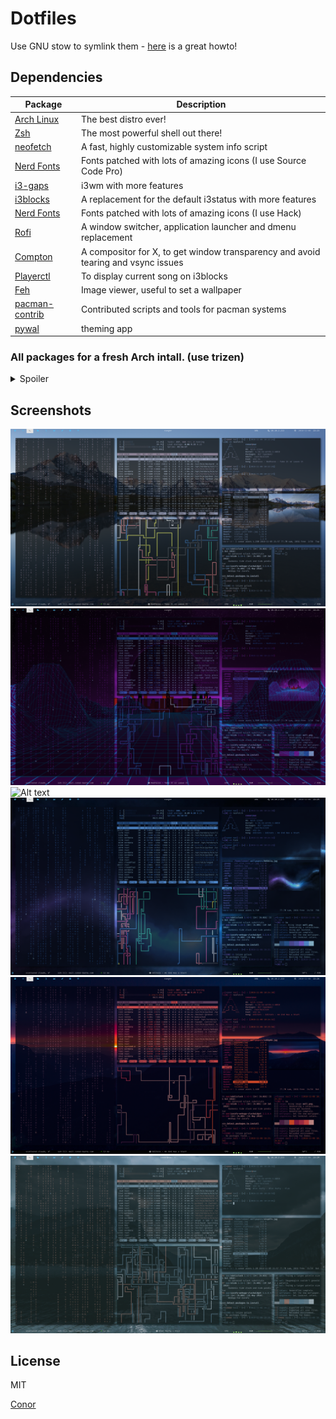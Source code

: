 # Dotfiles



Use GNU stow to symlink them - [here](http://brandon.invergo.net/news/2012-05-26-using-gnu-stow-to-manage-your-dotfiles.html) is a great howto!


## Dependencies


| Package                                                  | Description                                                      |
|----------------------------------------------------------|------------------------------------------------------------------|
| [Arch Linux](https://www.archlinux.org/)                 | The best distro ever!                                            |
| [Zsh](https://github.com/zsh-users/zsh)                  | The most powerful shell out there!                               |
| [neofetch](https://github.com/dylanaraps/neofetch)       | A fast, highly customizable system info script                   |
| [Nerd Fonts](https://github.com/ryanoasis/nerd-fonts)    | Fonts patched with lots of amazing icons (I use Source Code Pro) |
| [i3-gaps](https://github.com/Airblader/i3)                                | i3wm with more features                                                           |
| [i3blocks](https://github.com/vivien/i3blocks)                            | A replacement for the default i3status with more features                         |
| [Nerd Fonts](https://github.com/ryanoasis/nerd-fonts)                     | Fonts patched with lots of amazing icons (I use Hack)                  |
| [Rofi](https://github.com/DaveDavenport/rofi)                             | A window switcher, application launcher and dmenu replacement                     |
| [Compton](https://github.com/chjj/compton)                                | A compositor for X, to get window transparency and avoid tearing and vsync issues |
| [Playerctl](https://github.com/acrisci/playerctl)                         | To display current song on i3blocks                                               |
| [Feh](https://github.com/derf/feh)                                        | Image viewer, useful to set a wallpaper                                           |
| [pacman-contrib](https://www.archlinux.org/packages/?name=pacman-contrib) | Contributed scripts and tools for pacman systems                                  |
| [pywal](https://github.com/dylanaraps/pywal) | theming app                                  |

### All packages for a fresh Arch intall. (use trizen)

<details><summary>Spoiler</summary>
<p>
acl
adwaita-icon-theme
alpm_octopi_utils
alsa-lib
alsa-plugins
alsa-utils
amd-ucode
aom
apm
archlinux-keyring
argon2
artwiz-fonts
asciidoc
aspell
at-spi2-atk
at-spi2-core
atk
atkmm
atom
attr
audit
autoconf
autofs
automake
avahi
babl
bash
bash-completion
bc
bind-tools
binutils
bison
blas
bleachbit
bluez
bluez-libs
boost-libs
brotli
btrfs-progs
bubblewrap
bzip2
c-ares
ca-certificates
ca-certificates-mozilla
ca-certificates-utils
cairo
cairomm
cantarell-fonts
cava
ccid
check
clucene
colord
compton
confuse
coreutils
cracklib
cronie
cryptsetup
cups
cups-filters
cups-pdf
curl
db
dbus
dbus-glib
dconf
desktop-file-utils
device-mapper
dhcpcd
dialog
diffutils
dmidecode
dnssec-anchors
docbook-xml
docbook-xsl
dosfstools
double-conversion
e2fsprogs
efibootmgr
efivar
electron
enchant
evolution
evolution-data-server
exfat-utils
exiv2
expat
fakeroot
feh
ffmpeg
fftw
file
filesystem
findutils
firefox
flac
flex
font-bh-ttf
font-bitstream-speedo
fontconfig
freetype2
fribidi
fuse-common
fuse2
fuse3
fuseiso
gawk
gc
gcc
gcc-libs
gcr
gd
gdbm
gdk-pixbuf2
gegl
gengetopt
geoclue2
geocode-glib
geoip
geoip-database
gettext
ghostscript
giflib
gimp
gimp-help-de
git
glib-networking
glib2
glib2-docs
glibc
glibmm
glu
gmp
gnome-autoar
gnome-desktop
gnome-online-accounts
gnupg
gnutls
gobject-introspection-runtime
gparted
gpgme
gpm
gptfdisk
graphite
graphviz
grep
groff
grub
gsettings-desktop-schemas
gsfonts
gsl
gsm
gst-plugins-base-libs
gstreamer
gtk-doc
gtk-engine-murrine
gtk-engines
gtk-update-icon-cache
gtk2
gtk3
gtkmm
gtkspell
gtkspell3
gts
guile
gzip
harfbuzz
harfbuzz-icu
haveged
help2man
hicolor-icon-theme
hidapi
hspell
http-parser
hunspell
hunspell-en_US
hwids
hyphen
i3-gaps
i3blocks
i3lock
i3lock-fancy-rapid-git
i3status
iana-etc
icu
ijs
ilmbase
imagemagick
imlib2
inetutils
iniparser
inkscape
intel-tbb
intel-ucode
iproute2
iptables
iputils
iso-codes
jack
jansson
jasper
jbig2dec
jfsutils
js52
json-c
json-glib
kbd
keyutils
kmod
krb5
l-smash
lame
lapack
lcms2
ldns
lensfun
less
libabw
libaio
libarchive
libass
libassuan
libasyncns
libatomic_ops
libavc1394
libbluray
libcanberra
libcap
libcap-ng
libcdr
libcmis
libconfig
libcroco
libcryptui
libcups
libdaemon
libdatrie
libde265
libdrm
libe-book
libedit
libelf
libepoxy
libepubgen
libetonyek
libev
libevdev
libevent
libexif
libexttextcat
libffi
libfontenc
libfreehand
libgcrypt
libgdata
libgexiv2
libglade
libglvnd
libgpg-error
libgsf
libgudev
libgusb
libgweather
libheif
libibus
libical
libice
libid3tag
libidn
libidn2
libiec61883
libinput
libixion
libjpeg-turbo
libkeybinder3
libksba
liblangtag
libldap
liblouis
liblqr
libmagick
libmagick6
libmm-glib
libmng
libmnl
libmodplug
libmpc
libmspub
libmwaw
libmypaint
libndp
libnewt
libnftnl
libnghttp2
libnl
libnm
libnm-glib
libnotify
libnsl
libnumbertext
liboauth
libodfgen
libogg
libomxil-bellagio
liborcus
libpagemaker
libpaper
libpcap
libpciaccess
libpgm
libphonenumber
libpipeline
libpng
libproxy
libpsl
libpst
libpulse
libqxp
libraqm
libraw
libraw1394
libreoffice-fresh
libreoffice-fresh-de
librevenge
librsvg
libsamplerate
libsasl
libsass
libseccomp
libsecret
libsigc++
libsm
libsndfile
libsodium
libsoup
libsoxr
libspiro
libssh
libssh2
libstaroffice
libsystemd
libtasn1
libteam
libthai
libtheora
libtiff
libtirpc
libtommath
libtool
libu2f-host
libu2f-server
libunistring
libunwind
libusb
libutil-linux
libuv
libva
libvdpau
libvisio
libvoikko
libvorbis
libvpx
libwacom
libwebp
libwmf
libwpd
libwpg
libwps
libx11
libxau
libxaw
libxcb
libxcomposite
libxcursor
libxdamage
libxdg-basedir
libxdmcp
libxext
libxfixes
libxfont2
libxft
libxi
libxinerama
libxkbcommon
libxkbcommon-x11
libxkbfile
libxml2
libxmu
libxpm
libxrandr
libxrender
libxshmfence
libxslt
libxss
libxt
libxtst
libxv
libxvmc
libxxf86vm
libytnef
libzmf
licenses
linux
linux-api-headers
linux-firmware
linux-headers
llvm-libs
lm_sensors
lmdb
logrotate
lpsolve
lsof
lua
lua52
lvm2
lxappearance
lz4
lzo
m4
mailcap
make
man-db
man-pages
mdadm
mesa
metis
minizip
mkinitcpio
mkinitcpio-busybox
mozilla-common
mpfr
mtdev
mypaint-brushes
nano
ncurses
neofetch
neon
nerd-fonts-hack
nerd-fonts-source-code-pro
netctl
nettle
networkmanager
nmap
node-gyp
nodejs
npm
npth
nspr
nss
ntfs-3g
octopi
oomox
opencore-amr
openexr
openjpeg2
openresolv
openssh
openssl
openssl-1.0
optipng
opus
orc
os-prober
p11-kit
p7zip
pacman
pacman-contrib
pacman-mirrorlist
pacutils
pam
pam_u2f
pambase
pango
pangomm
papirus-icon-theme
parallel
parted
patch
pciutils
pcre
pcre2
pcsclite
perl
perl-data-dump
perl-encode-locale
perl-error
perl-file-listing
perl-html-parser
perl-html-tagset
perl-http-cookies
perl-http-daemon
perl-http-date
perl-http-message
perl-http-negotiate
perl-io-html
perl-io-socket-ssl
perl-json
perl-libwww
perl-locale-gettext
perl-log-message
perl-log-message-simple
perl-lwp-mediatypes
perl-lwp-protocol-https
perl-mailtools
perl-net-http
perl-net-ssleay
perl-term-readline-gnu
perl-term-ui
perl-timedate
perl-try-tiny
perl-uri
perl-www-robotrules
pinentry
pipes.sh
pixman
pkgconf
pkgfile
playerctl
polkit
poppler
poppler-data
poppler-glib
popt
potrace
procps-ng
protobuf
psmisc
pulseaudio
pulseaudio-alsa
pulseaudio-bluetooth
pulseaudio-equalizer
pygobject-devel
pygobject2-devel
pygtk
pyqt5-common
python
python-anytree
python-appdirs
python-asn1crypto
python-cffi
python-click
python-colorama
python-cryptography
python-dbus
python-dbus-common
python-decorator
python-fido2
python-gobject
python-idna
python-lxml
python-packaging
python-pillow
python-ply
python-psutil
python-pycparser
python-pygments
python-pyopenssl
python-pyotherside
python-pyparsing
python-pyqt5
python-pyscard
python-pyte
python-pyusb
python-pywal
python-setuptools
python-sip
python-sip-pyqt5
python-six
python-wcwidth
python2
python2-cairo
python2-dbus
python2-gobject
python2-gobject2
python2-psutil
qpdf
qt5-base
qt5-declarative
qt5-quickcontrols
qt5-svg
qt5-xmlpatterns
qtermwidget
ranger
raptor
rasqal
re2
readline
redland
reiserfsprogs
rest
rofi
rsync
rtkit
run-parts
s-nail
sassc
sbc
sdl
sdl2
sdl_ttf
sed
semver
shadow
shared-mime-info
slang
snappy
sound-theme-freedesktop
source-highlight
speedtest-cli
speex
speexdsp
sqlite
startup-notification
stow
sudo
suitesparse
swig
sysfsutils
systemd
systemd-sysvcompat
tar
tdb
terminator
texinfo
thefuck
thin-provisioning-tools
traceroute
transmission-gtk
trizen
tslib
ttf-bitstream-vera
ttf-cheapskate
ttf-dejavu
ttf-fira-code
ttf-font-awesome
ttf-hack
ttf-inconsolata
ttf-liberation
tzdata
unrar
unzip
usbutils
util-linux
v4l-utils
vala
vi
vid.stab
vte-common
vte3
w3m
wayland
wayland-protocols
webkit2gtk
webrtc-audio-processing
wget
which
wireless_tools
woff2
wpa_supplicant
x264
x265
xcb-proto
xcb-util
xcb-util-cursor
xcb-util-image
xcb-util-keysyms
xcb-util-renderutil
xcb-util-wm
xcb-util-xrm
xdg-user-dirs
xdg-utils
xf86-input-elographics
xf86-input-evdev
xf86-input-keyboard
xf86-input-libinput
xf86-input-mouse
xf86-video-intel
xf86-video-vesa
xfsprogs
xkeyboard-config
xmlsec
xorg-bdftopcf
xorg-font-util
xorg-font-utils
xorg-fonts-alias
xorg-fonts-encodings
xorg-fonts-type1
xorg-mkfontdir
xorg-mkfontscale
xorg-server
xorg-server-common
xorg-setxkbmap
xorg-xauth
xorg-xinit
xorg-xkbcomp
xorg-xmodmap
xorg-xrandr
xorg-xrdb
xorg-xset
xorgproto
xvidcore
xz
yajl
yubico-c
yubico-c-client
yubico-yubioath-desktop
yubikey-manager
yubikey-personalization
zeromq
zip
zita-alsa-pcmi
zita-resampler
zlib
zsh
zstd

</p>
</details>

## Screenshots

![Alt text](/screenshots/a.png?raw=true "1")
![Alt text](/screenshots/b.png?raw=true "2")
![Alt text](/screenshots/c.png?raw=true "3")
![Alt text](/screenshots/d.png?raw=true "4")
![Alt text](/screenshots/e.png?raw=true "5")
![Alt text](/screenshots/f.png?raw=true "6")

License
----

MIT

[Conor](https://conor-burns.com)
